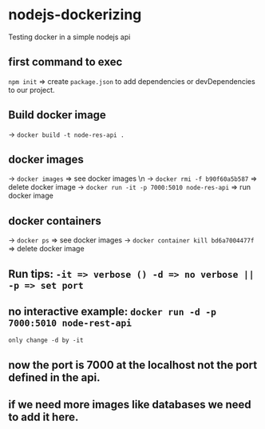# nodejs-dockerizing
Testing docker in a simple nodejs api


## first command to exec
`npm init` => create `package.json` to add dependencies or devDependencies to our project.

## Build docker image
-> `docker build -t node-res-api .`

## docker images  
-> `docker images`                => see docker images \n
-> `docker rmi -f b90f60a5b587`   => delete docker image
-> `docker run -it -p 7000:5010 node-res-api`   => run docker image

## docker containers
-> `docker ps`                => see docker images
-> `docker container kill bd6a7004477f`   => delete docker image

## Run tips: `-it => verbose () -d => no verbose || -p => set port`

## no interactive example: `docker run -d -p 7000:5010 node-rest-api`
`only change -d by -it`

## now the port is 7000 at the localhost not the port defined in the api.
## if we need more images like databases we need to add it here.

  
